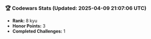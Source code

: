 ### 🏆 Codewars Stats (Updated: 2025-04-09 21:07:06 UTC)

- **Rank:** 8 kyu
- **Honor Points:** 3
- **Completed Challenges:** 1
